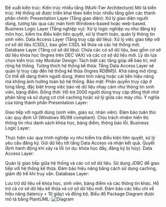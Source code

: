 Đề xuất kiến trúc: Kiến trúc nhiều tầng (Multi-Tier Architecture)
Mô tả kiến trúc: Hệ thống sẽ được triển khai theo kiến trúc nhiều tầng gồm các thành phần chính:
Presentation Layer (Tầng giao diện): Xử lý giao diện người dùng, tương tác qua các màn hình Windows-based hoặc web-based.
Business Logic Layer (Tầng nghiệp vụ): Xử lý logic nghiệp vụ như đăng ký môn học, kiểm tra điều kiện tiên quyết, xử lý thanh toán, quản lý thông tin sinh viên.
Data Access Layer (Tầng truy cập dữ liệu): Xử lý việc giao tiếp với cơ sở dữ liệu (CSDL), bao gồm CSDL kế thừa và các hệ thống mới.
Database Layer (Tầng cơ sở dữ liệu): Chứa các cơ sở dữ liệu, bao gồm cơ sở dữ liệu khóa học (Ingres trên DEC VAX) và các cơ sở dữ liệu mới.
Lý do lựa chọn kiến trúc này
Modular Design: Tách biệt các tầng giúp dễ bảo trì, mở rộng hệ thống.
Tương thích hệ thống kế thừa: Tầng Data Access Layer sẽ quản lý truy cập đến hệ thống kế thừa (Ingres RDBMS).
Khả năng mở rộng: Có thể dễ dàng thêm người dùng, thêm tính năng hoặc cải tiến hiệu năng mà không ảnh hưởng toàn bộ hệ thống.
Bảo mật: Phân quyền truy cập ở từng tầng, đặc biệt trong việc bảo vệ dữ liệu nhạy cảm như thông tin sinh viên, bảng điểm.
Đồng thời: Hỗ trợ 2000 người dùng truy cập đồng thời nhờ phân tầng và sử dụng cơ chế caching hoặc xử lý giữa các máy chủ.
Ý nghĩa của từng thành phần
Presentation Layer:

Giao tiếp với người dùng (sinh viên, giáo sư, nhân viên).
Đảm bảo tuân thủ các quy định UI (Windows 95/98 compliant).
Chịu trách nhiệm hiển thị thông tin như danh sách khóa học, bảng điểm, thông báo lỗi.
Business Logic Layer:

Thực hiện các quy trình nghiệp vụ như kiểm tra điều kiện tiên quyết, xử lý yêu cầu đăng ký.
Gửi dữ liệu tới tầng Data Access và nhận kết quả.
Quyết định hành động khi xảy ra lỗi (ví dụ: khóa học đầy, đăng ký bị hủy).
Data Access Layer:

Quản lý giao tiếp giữa hệ thống và các cơ sở dữ liệu.
Sử dụng JDBC để giao tiếp với hệ thống kế thừa.
Đảm bảo hiệu năng bằng cách sử dụng caching, giảm độ trễ khi truy vấn.
Database Layer:

Lưu trữ dữ liệu về khóa học, sinh viên, bảng điểm và các thông tin khác.
Hỗ trợ cả cơ sở dữ liệu kế thừa và cơ sở dữ liệu mới.
Đảm bảo các tiêu chí về hiệu năng (latency < 10 giây) và đồng bộ.
Biểu đồ Package Diagram được mô tả bằng PlantUML:
![Diagram](https://www.planttext.com/api/plantuml/png/V99DQiCm48NtFiMGVQvGyWSbnMb-JEYYT36M9wf88WMDH0YX9-kYH-eLQjbgwnWxskdDlE-XXxu_lqRiq3f_F2Gd57kK18EL9IRjq2cZ8SKBsG5S4oZFwulIXJapRETlKQ2ykdma__w9PwM96L8ZbMWHfiPR9jYGLEnibH5HcNYdmXy8LjQ8qgwqZ9D7YmL1vlEZAkLWQCRDq26CXQWIRxAUPfCfE0CfIHGN28ivCaNgShE0dR7mJEV6g4qEQWiRSNCjowBQr43BrkcVp1MoMHmCXmyzFVpMUM-bIwttUvzxnzDTGY-gDlKLq4shFHszZ4WNuUFz0000__y30000)

